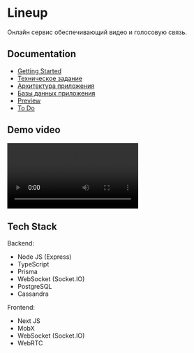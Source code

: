 # Lineup
Онлайн сервис обеспечивающий видео и голосовую связь.

## Documentation
- [Getting Started](docs/GettingStarted.md)
- [Техническое задание](docs/TechnicalTask.md)
- [Архитектура приложения](docs/Architecture.md)
- [Базы данных приложения](docs/Databases.md)
- [Preview](docs/Preview.md)
- [To Do](docs/ToDo.md)

## Demo video

<video src="./docs/assets/alpha-1.0.2/demo.mp4"></video>

## Tech Stack
Backend:
- Node JS (Express)
- TypeScript
- Prisma
- WebSocket (Socket.IO)
- PostgreSQL
- Cassandra

Frontend:
- Next JS
- MobX
- WebSocket (Socket.IO)
- WebRTC